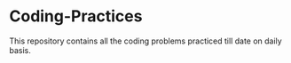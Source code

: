 # Coding-Practices

This repository contains all the coding problems practiced till date on daily basis.
